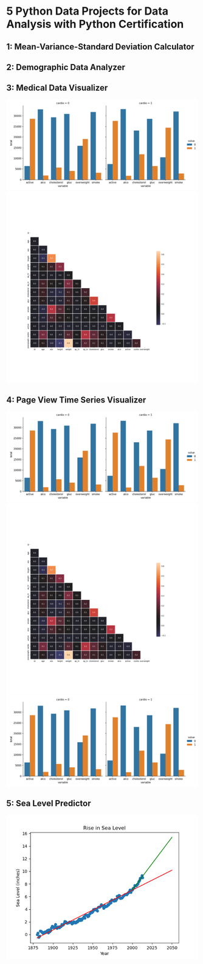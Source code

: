 # 5 Python Data Projects for Data Analysis with Python Certification

## 1: Mean-Variance-Standard Deviation Calculator
## 2: Demographic Data Analyzer
## 3: Medical Data Visualizer
<img src="FreeCodeCampPythonDataAnalysis/MedicalDataVIsualizer/catplot.png" alt="catplott" width="640">
<img src="FreeCodeCampPythonDataAnalysis/MedicalDataVIsualizer/heatmap.png" alt="heatmap" width="640">

## 4: Page View Time Series Visualizer
<img src="FreeCodeCampPythonDataAnalysis/MedicalDataVIsualizer/catplot.png" alt="catplott" width="640">
<img src="FreeCodeCampPythonDataAnalysis/MedicalDataVIsualizer/heatmap.png" alt="heatmap" width="640">
<img src="FreeCodeCampPythonDataAnalysis/MedicalDataVIsualizer/catplot.png" alt="catplott" width="640">

## 5: Sea Level Predictor

![sea_level_plot](FreeCodeCampPythonDataAnalysis/sea_level_plot.png)
